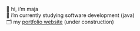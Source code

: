 👋 hi, i’m maja<br>
🌱 i’m currently studying software development (java)<br>
🗂️ my <a href="https://banvour.com">portfolio website</a> (under construction)
